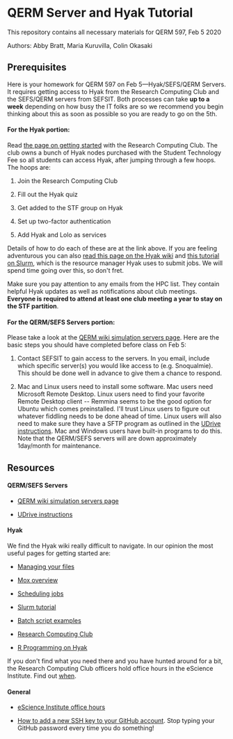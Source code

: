 # QERM Server and Hyak Tutorial
This repository contains all necessary materials for QERM 597, Feb 5 2020

Authors: Abby Bratt, Maria Kuruvilla, Colin Okasaki

## Prerequisites

Here is your homework for QERM 597 on Feb 5—Hyak/SEFS/QERM Servers. It requires getting access to Hyak from the Research Computing Club and the SEFS/QERM servers from SEFSIT. Both processes can take **up to a week** depending on how busy the IT folks are so we recommend you begin thinking about this as soon as possible so you are ready to go on the 5th. 

#### For the Hyak portion:
Read [the page on getting started](https://depts.washington.edu/uwrcc/getting-started-2/getting-started/) with the Research Computing Club. The club owns a bunch of Hyak nodes purchased with the Student Technology Fee so all students can access Hyak, after jumping through a few hoops. The hoops are:

  1. Join the Research Computing Club
  
  2. Fill out the Hyak quiz
  
  3. Get added to the STF group on Hyak
  
  4. Set up two-factor authentication
  
  5. Add Hyak and Lolo as services

Details of how to do each of these are at the link above. If you are feeling adventurous you can also [read this page on the Hyak wiki](https://wiki.cac.washington.edu/display/hyakusers/Hyak+mox+Overview) and [this tutorial on Slurm](https://wiki.cac.washington.edu/display/hyakusers/Mox_scheduler), which is the resource manager Hyak uses to submit jobs. We will spend time going over this, so don't fret. 

Make sure you pay attention to any emails from the HPC list. They contain helpful Hyak updates as well as notifications about club meetings. **Everyone is required to attend at least one club meeting a year to stay on the STF partition**. 

#### For the QERM/SEFS Servers portion:
Please take a look at the [QERM wiki simulation servers page](http://wiki.cbr.washington.edu/qerm/index.php/QERM_simulation_servers). Here are the basic steps you should have completed before class on Feb 5:

  1. Contact SEFSIT to gain access to the servers. In you email, include which specific server(s) you would like access to (e.g. Snoqualmie). This should be done well in advance to give them a chance to respond.
  
  2. Mac and Linux users need to install some software. Mac users need Microsoft Remote Desktop. Linux users need to find your favorite Remote Desktop client -- Remmina seems to be the good option for Ubuntu which comes preinstalled. I'll trust Linux users to figure out whatever fiddling needs to be done ahead of time. Linux users will also need to make sure they have a SFTP program as outlined in the [UDrive instructions](https://itconnect.uw.edu/wares/online-storage/u-drive-central-file-storage-for-users/). Mac and Windows users have built-in programs to do this.
Note that the QERM/SEFS servers will are down approximately 1day/month for maintenance. 

## Resources

#### QERM/SEFS Servers
  * [QERM wiki simulation servers page](http://wiki.cbr.washington.edu/qerm/index.php/QERM_simulation_servers)
  
  * [UDrive instructions](https://itconnect.uw.edu/wares/online-storage/u-drive-central-file-storage-for-users/)

#### Hyak
We find the Hyak wiki really difficult to navigate. In our opinion the most useful pages for getting started are:

  * [Managing your files](https://wiki.cac.washington.edu/display/hyakusers/Managing+your+Files)
  
  * [Mox overview](https://wiki.cac.washington.edu/display/hyakusers/Hyak+mox+Overview)
  
  * [Scheduling jobs](https://wiki.cac.washington.edu/display/hyakusers/Mox_scheduler)
  
  * [Slurm tutorial](https://slurm.schedmd.com/quickstart.html)
  
  * [Batch script examples](https://support.ceci-hpc.be/doc/_contents/QuickStart/SubmittingJobs/SlurmTutorial.html#more-submission-script-examples)
  
  * [Research Computing Club](https://depts.washington.edu/uwrcc/)
  
  * [R Programming on Hyak](https://wiki.cac.washington.edu/display/hyakusers/Hyak+R+programming)
  
If you don't find what you need there and you have hunted around for a bit, the Research Computing Club officers hold office hours in the eScience Institute. Find out [when](https://escience.washington.edu/office-hours/). 

#### General

  * [eScience Institute office hours](https://escience.washington.edu/office-hours/)
  
  * [How to add a new SSH key to your GitHub account](https://help.github.com/en/github/authenticating-to-github/connecting-to-github-with-ssh). Stop typing your GitHub password every time you do something!

